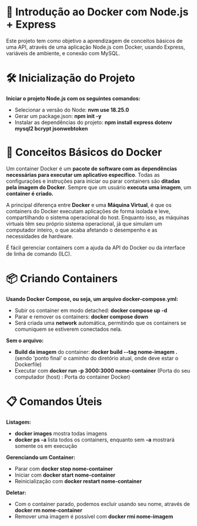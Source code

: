 # 🚀 Introdução ao Docker com Node.js + Express
Este projeto tem como objetivo a aprendizagem de conceitos básicos de uma API, através de uma aplicação Node.js com Docker, usando Express, variáveis de ambiente, e conexão com MySQL.

# 🛠️ Inicialização do Projeto
**Iniciar o projeto Node.js com os seguintes comandos:**

* Selecionar a versão do Node: **nvm use 18.25.0**
* Gerar um package.json: **npm init -y**
* Instalar as dependências do projeto: **npm install express dotenv mysql2 bcrypt jsonwebtoken**

# 🐳 Conceitos Básicos do Docker

Um container Docker é um **pacote de software com as dependências necessárias para executar um aplicativo específico**. Todas as configurações e instruções para iniciar ou parar containers são **ditadas pela imagem do Docker**. Sempre que um usuário **executa uma imagem**, um **container é criado.**

A principal diferença entre **Docker** e uma **Máquina Virtual**, é que os containers do Docker executam aplicações de forma isolada e leve, compartilhando o sistema operacional do host. Enquanto isso, as máquinas virtuais têm seu próprio sistema operacional, já que simulam um computador inteiro, o que acaba afetando o desempenho e as necessidades de hardware.

É fácil gerenciar containers com a ajuda da API do Docker ou da interface de linha de comando (ILC).

# 📦 Criando Containers

**Usando Docker Compose, ou seja, um arquivo docker-compose.yml:**

* Subir os container em modo detached: **docker compose up -d**
* Parar e remover os containers: **docker compose down**
* Será criada uma **network** automática, permitindo que os containers se comuniquem se estiverem conectados nela.

**Sem o arquivo:**

* **Build da imagem** do container: **docker build --tag nome-imagem .** (sendo 'ponto final' o caminho do diretório atual, onde deve estar o Dockerfile)
* Executar com **docker run -p 3000:3000 nome-container** (Porta do seu computador (host) : Porta do container Docker)

# 📋 Comandos Úteis

**Listagem:**

* **docker images** mostra todas imagens
* **docker ps -a** lista todos os containers, enquanto sem **-a** mostrará somente os em execução

**Gerenciando um Container:**

* Parar com **docker stop nome-container**
* Iniciar com **docker start nome-container**
* Reinicialização com **docker restart nome-container**

**Deletar:**

* Com o container parado, podemos excluir usando seu nome, através de **docker rm nome-container**
* Remover uma imagem é possível com **docker rmi nome-imagem**
